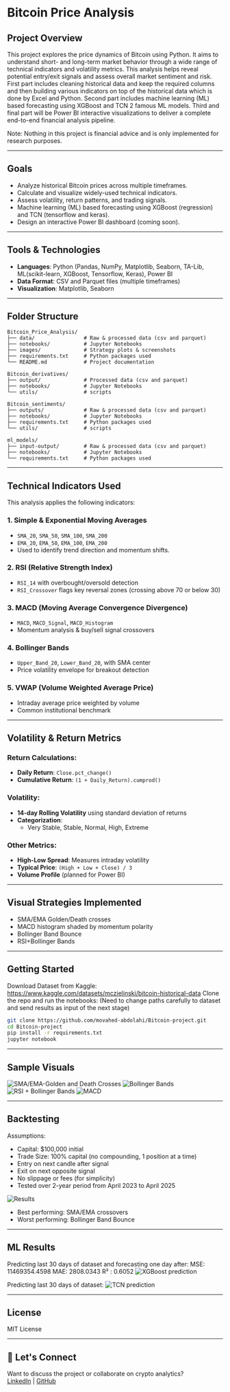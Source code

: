 #  Bitcoin Price Analysis

##  Project Overview

This project explores the price dynamics of Bitcoin using Python. It aims to understand short- and long-term market behavior through a wide range of technical indicators and volatility metrics. This analysis helps reveal potential entry/exit signals and assess overall market sentiment and risk.
First part includes cleaning historical data and keep the required columns and then building various indicators on top of the historical data which is done by Excel and Python. Second part includes machine learning (ML) based forecasting using XGBoost and TCN 2 famous ML models. Third and final part will be Power BI interactive visualizations to deliver a complete end-to-end financial analysis pipeline.

Note: Nothing in this project is financial advice and is only implemented for research purposes.

---

##  Goals

- Analyze historical Bitcoin prices across multiple timeframes.
- Calculate and visualize widely-used technical indicators.
- Assess volatility, return patterns, and trading signals.
- Machine learning (ML) based forecasting using XGBoost (regression) and TCN (tensorflow and keras).
- Design an interactive Power BI dashboard (coming soon).

---

##  Tools & Technologies

- **Languages**: Python (Pandas, NumPy, Matplotlib, Seaborn, TA-Lib, ML(scikit-learn, XGBoost, Tensorflow, Keras), Power BI
- **Data Format**: CSV and Parquet files (multiple timeframes)
- **Visualization**: Matplotlib, Seaborn

---

##  Folder Structure

```
Bitcoin_Price_Analysis/
├── data/                # Raw & processed data (csv and parquet)
├── notebooks/           # Jupyter Notebooks
├── images/              # Strategy plots & screenshots
├── requirements.txt     # Python packages used
└── README.md            # Project documentation

Bitcoin_derivatives/
├── output/              # Processed data (csv and parquet)
├── notebooks/           # Jupyter Notebooks
└── utils/               # scripts

Bitcoin_sentiments/
├── outputs/             # Raw & processed data (csv and parquet)
├── notebooks/           # Jupyter Notebooks
├── requirements.txt     # Python packages used
└── utils/               # scripts

ml_models/
├── input-output/        # Raw & processed data (csv and parquet)
├── notebooks/           # Jupyter Notebooks
└── requirements.txt     # Python packages used
```

---

##  Technical Indicators Used

This analysis applies the following indicators:

### 1. **Simple & Exponential Moving Averages**
- `SMA_20`, `SMA_50`, `SMA_100`, `SMA_200`
- `EMA_20`, `EMA_50`, `EMA_100`, `EMA_200`
-  Used to identify trend direction and momentum shifts.

### 2. **RSI (Relative Strength Index)**
- `RSI_14` with overbought/oversold detection
- `RSI_Crossover` flags key reversal zones (crossing above 70 or below 30)

### 3. **MACD (Moving Average Convergence Divergence)**
- `MACD`, `MACD_Signal`, `MACD_Histogram`
- Momentum analysis & buy/sell signal crossovers

### 4. **Bollinger Bands**
- `Upper_Band_20`, `Lower_Band_20`, with SMA center
- Price volatility envelope for breakout detection

### 5. **VWAP (Volume Weighted Average Price)**
- Intraday average price weighted by volume
- Common institutional benchmark

---

##  Volatility & Return Metrics

###  Return Calculations:
- **Daily Return**: `Close.pct_change()`
- **Cumulative Return**: `(1 + Daily_Return).cumprod()`

###  Volatility:
- **14-day Rolling Volatility** using standard deviation of returns
- **Categorization**:
  - Very Stable, Stable, Normal, High, Extreme

###  Other Metrics:
- **High-Low Spread**: Measures intraday volatility
- **Typical Price**: `(High + Low + Close) / 3`
- **Volume Profile** (planned for Power BI)

---

##  Visual Strategies Implemented

- SMA/EMA Golden/Death crosses
- MACD histogram shaded by momentum polarity
- Bollinger Band Bounce
- RSI+Bollinger Bands

---


##  Getting Started

Download Dataset from Kaggle: https://www.kaggle.com/datasets/mczielinski/bitcoin-historical-data
Clone the repo and run the notebooks: (Need to change paths carefully to dataset and send results as input of the next stage)

```bash
git clone https://github.com/movahed-abdolahi/Bitcoin-project.git
cd Bitcoin-project
pip install -r requirements.txt
jupyter notebook
```

---

##  Sample Visuals

![SMA/EMA-Golden and Death Crosses](Bitcoin_historical_indicators/images/SMA-EMA-Cross.png)
![Bollinger Bands](Bitcoin_historical_indicators/images/BollingerBands.png)
![RSI + Bollinger Bands](Bitcoin_historical_indicators/images/RSI-BollingerBands.png)
![MACD](Bitcoin_historical_indicators/images/MACD.png)



---

##  Backtesting

Assumptions:
- Capital: $100,000 initial
- Trade Size: 100% capital (no compounding, 1 position at a time)
- Entry on next candle after signal
- Exit on next opposite signal
- No slippage or fees (for simplicity)
- Tested over 2-year period from April 2023 to April 2025

![Results](Bitcoin_historical_indicators/images/Total-Return-Strategy.png)

- Best performing: SMA/EMA crossovers
- Worst performing: Bollinger Band Bounce


---

##  ML Results


Predicting last 30 days of dataset and forecasting one day after:
  MSE: 11469354.4598
  MAE: 2808.0343
  R² : 0.6052
![XGBoost prediction](ml_models/images/XGBoost.jpg)

Predicting last 30 days of dataset:
![TCN prediction](ml_models/images/TCN.jpg)


---

##  License

MIT License

---

## 🤝 Let's Connect

Want to discuss the project or collaborate on crypto analytics?  
[LinkedIn](https://www.linkedin.com/in/movahed-abdolahi/) | [GitHub](https://github.com/movahed-abdolahi)

